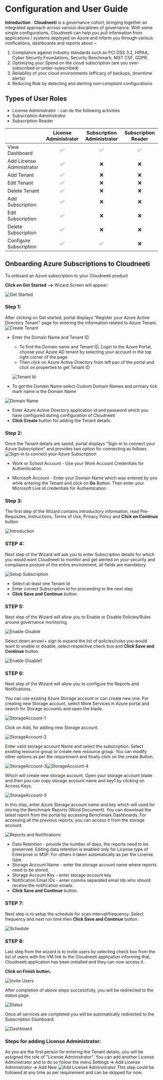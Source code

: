 ﻿
# Configuration and User Guide 

**Introduction** : **Cloudneeti** is a governance cohort, bringing together an integrated approach across various disciplines of governance. With some simple configurations, Cloudneeti can help you pull information from applications / systems deployed on Azure and inform you through various notifications, dashboards and reports about –

1. Compliance against industry standards such as PCI DSS 3.2, HIPAA, Cyber Security Foundations, Security Benchmark, NIST CSF, GDPR. 
2. Optimizing your Spend on the cloud subscription (are you over-subscribed or under-subscribed)
3. Reliability of your cloud environments (efficacy of backups, downtime alerts)
4. Reducing Risk by detecting and alerting non-compliant configurations
 
## Types of User Roles
* License Administrator - can do the following activities
* Subscription Administrator
* Subscription Reader

|   | License Administrator  | Subscription Administrator  | Subscription Reader  |
|---|:---:|:---:|:---:|
| View Dashboard  | :white_check_mark:  |  :white_check_mark:  | :white_check_mark:  |
| Add License Administrator  | :white_check_mark:  |  :x:  | :x:  |
| Add Tenant | :white_check_mark:  |  :x:  | :x:  |
| Edit Tenant  |  :white_check_mark:  |  :x:  | :x:  |
| Delete Tenant  |  :white_check_mark:  |  :x:  | :x:  |
| Add Subscription  | :white_check_mark:  |  :x:  | :x:  |
| Edit Subscription  | :white_check_mark:  |  :x:  | :x:  |
| Delete Subscription  | :white_check_mark:  |  :x:  | :x:  |
| Configure Subscription  | :white_check_mark:  |  :white_check_mark:   | :x:  |

## Onboarding Azure Subscriptions to Cloudneeti

To onboard an Azure subscription to your Cloudneeti product

**Click on Get Started**  **-->** Wizard Screen will appear:

![Get Started](images/GetStarted.png)

### Step 1:
After clicking on Get started, portal displays "Register your Azure Active Directory Tenant" page for entering the information related to Azure Tenant.
![Create Tenant](images/CreateTenant.png)

* Enter the Domain Name and Tenant ID. 

    * To find the Domain name and Tenant ID, Login to the Azure Portal, choose your Azure AD tenant by selecting your account in the top right corner of the page 
    * Then click on Azure Active Directory from left pan of the portal and click on properties to get Tenant ID

  ![Tenant Id](images/DomainAndTenantID.png)
* To get the Domain Name select Custom Domain Names and primary tick mark name is the Domain Name

![Domain Name](images/DomainNameDetail.png)

* Enter Azure Active Directory application id and password which you have configured during configuration of Cloudneeti
* **Click Create** button for adding the Tenant details.

### Step 2:
Once the Tenant details are saved, portal displays "Sign-in to connect your Azure Subscription" and provides two option for connecting as follows
![Sign-in to connect your Azure Subscription](images/SignInToConnect.png)
* Work or School Account - Use your Work Account Credentials for Authentication.
   
* Microsoft Account - Enter your Domain Name which was entered by you while entering the Tenant and click on **Go** Button. Then enter your Microsoft Live Id credentials for Authentication.


### Step 3:
The first step of the Wizard contains introductory information, read Pre-Requisites, Instructions, Terms of Use, Privacy Policy and **Click on Continue** button

![Introduction](images/IntroductionStep.png)

### STEP 4:
Next step of the Wizard will ask you to enter Subscription details for which you would want Cloudneeti to monitor and get alerted on your security and compliance posture of the entire environment, all fields are mandatory.

![Setup Subscription](images/SetupSubscription.png)
* Select at-least one Tenant Id 
* Enter correct Subscription id for proceeding to the next step
* **Click Save and Continue** button.


### STEP 5:
Next step of the Wizard will allow you to Enable or Disable Policies/Rules around governance monitoring

![Enable-Disable](images/EnableDisable.png)

Select down arrow/+ sign to expand the list of policies/rules you would want to enable or disable, select respective check box and **Click Save and Continue** button.

![Enable-Disable1](images/EnableDisable-1.png)

### STEP 6:
Next step of the Wizard will allow you to configure the Reports and Notifications. 

You can use existing Azure Storage account or can create new one. For creating new Storage account, select More Services in Azure portal and search for Storage accounts and open the blade.

![StorageAccount-1](images/StorageAccount-1.png)

Click on Add, for adding new Storage account.

![StorageAccount-2](images/StorageAccount-2.png)

Enter valid storage account Name and select the subscription. Select existing resource group or create new resource group. You can modify other options as per the requirement and finally click on the create Button. 

![StorageAccount-3](images/StorageAccount-3.png)![StorageAccount-4](images/StorageAccount-4.png)

Which will create new storage account. Open your storage account blade and then you can copy storage account name and key1 by clicking on Access Keys.

![StorageAccount-5](images/StorageAccount-5.png)

In this step, enter Azure Storage account name and key which will used for storing the Benchmark Reports (Word Document). You can download the latest report from the portal by accessing Benchmark Dashboards. For accessing all the previous reports, you can access it from the storage account.

![Reports and Notifications](images/ReportsAndNotifications.png)
* Data Retention - provide the number of days, the reports need to be preserved. Editing data retention is enabled only for License type of Enterprise or MSP. For others it taken automatically as per the License type.
* Storage Account Name - enter the storage account name where reports need to be stored.
* Storage Account Key - enter storage account key
* Notification Email IDs - enter comma separated email Ids who should receive the notification emails.
* **Click Save and Continue** button.

### STEP 7:
Next step is to setup the schedule for scan interval/frequency. Select frequency and next run time then **Click Save and Continue** button.

![Schedule](images/SetSchedule.png)

### STEP 8:
Last step from the wizard is to invite users by selecting check box from the list of users with the VM link to the Cloudneeti application informing that, Cloudneeti application has been installed and they can now access it.

**Click on Finish button.**

![Invite Users](images/InviteUsers.png)

After completion of above steps successfully, you will be redirected to the status page. 

![Status](images/StatusPage.png)

Once all services are completed you will be automatically redirected to the Subscription Dashboard. 

![Dashboard](images/SubscriptionDashboard.png)



### Steps for adding License Administrator:
 As you are the first person for entering the Tenant details, you will be assigned the role of "License Administrator". You can add another License Administrator and to do so follow the menu Settings => Add License Administrator => Add New
 ![Add License Administrator](images/AddLicenseAdministrator.png)
 This step could be followed at any time as per requirement and can be skipped for now.


